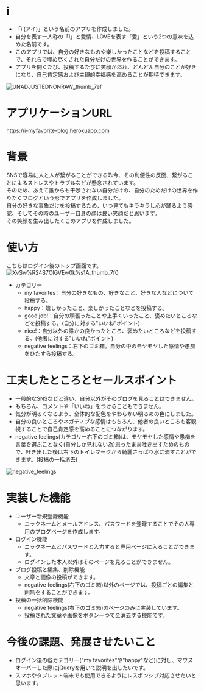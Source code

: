 # i

- 「i (アイ)」という名前のアプリを作成しました。
- 自分を表す一人称の「I」と愛情、LOVEを表す「愛」という2つの意味を込めた名前です。
- このアプリでは、自分の好きなものや楽しかったことなどを投稿することで、それらで埋め尽くされた自分だけの世界を作ることができます。
- アプリを開くたび、投稿するたびに笑顔が溢れ、どんどん自分のことが好きになり、自己肯定感および主観的幸福感を高めることが期待できます。

![UNADJUSTEDNONRAW_thumb_7ef](https://user-images.githubusercontent.com/57854896/80960117-30267080-8e43-11ea-8d41-d7838b3e6fd4.jpg)

# アプリケーションURL
https://i-myfavorite-blog.herokuapp.com

# 背景

SNSで容易に人と人が繋がることができる昨今、その利便性の反面、繋がることによるストレスやトラブルなどが懸念されています。  
そのため、あえて誰からも干渉されない自分だけの、自分のためだけの世界を作りたくブログという形でアプリを作成しました。  
自分の好きな事象だけを投稿するため、いつ見てもキラキラし心が踊るよう感覚、そしてその時のユーザー自身の顔は良い笑顔だと思います。  
その笑顔を生み出したくこのアプリを作成しました。

# 使い方

こちらはログイン後のトップ画面です。
![XvSw%R24S7OlGVEw0k%s1A_thumb_7f0](https://user-images.githubusercontent.com/57854896/80965897-530a5200-8e4e-11ea-9f8f-935a75f589cc.jpg)

- カテゴリー
  - my favorites：自分の好きなもの、好きなこと、好きな人などについて投稿する。
  - happy：嬉しかったこと、楽しかったことなどを投稿する。
  - good job!：自分の頑張ったことや上手くいったこと、褒めたいところなどを投稿する。(自分に対する"いいね"ポイント)
  - nice!：自分以外の誰かの良かったところ、褒めたいところなどを投稿する。(他者に対する"いいね"ポイント)
  - negative feelings：右下のゴミ箱。自分の中のモヤモヤした感情や愚痴をひたすら投稿する。

# 工夫したところとセールスポイント
- 一般的なSNSなどと違い、自分以外がそのブログを見ることはできません。
- もちろん、コメントや「いいね」をつけることもできません。
- 気分が明るくなるよう、全体的な配色をやわらかい明るめの色にしました。
- 自分の良いところやネガティブな感情はもちろん、他者の良いところも客観視することで自己肯定感を高めることにつながります。
- negative feelings(カテゴリー右下のゴミ箱)は、モヤモヤした感情や愚痴を言葉を選ぶことなく(自分しか見れない為)思ったまま吐き出すためのもので、吐き出した後は右下のトイレマークから綺麗さっぱり水に流すことができます。(投稿の一括消去)

![negative_feelings](https://gyazo.com/4a1c7d6370fc3b131b39ba3bdd759bf4/raw)

# 実装した機能

- ユーザー新規登録機能
  - ニックネームとメールアドレス、パスワードを登録することでその人専用のブログページを作成します。
- ログイン機能
  - ニックネームとパスワードと入力すると専用ページに入ることができます。
  - ログインした本人以外はそのページを見ることができません。
- ブログ投稿と編集、削除機能
  - 文章と画像の投稿ができます。
  - negative feelings(右下のゴミ箱)以外のページでは、投稿ごとの編集と削除をすることができます。
- 投稿の一括削除機能
  - negative feelings(右下のゴミ箱)のページのみに実装しています。
  - 投稿された文章や画像をボタン一つで全消去する機能です。

# 今後の課題、発展させたいこと
- ログイン後の各カテゴリー("my favorites"や"happy"など)に対し、マウスオーバーした際にjQueryを用いて説明を出したいです。
- スマホやタブレット端末でも使用できるようにレスポンシブ対応させたいと思います。